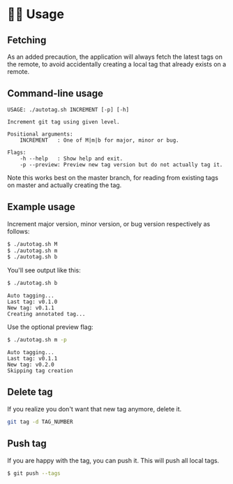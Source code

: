 # 🏋️‍♂️ Usage

## Fetching

As an added precaution, the application will always fetch the latest tags on the remote, to avoid accidentally creating a local tag that already exists on a remote.

## Command-line usage

```
USAGE: ./autotag.sh INCREMENT [-p] [-h]

Increment git tag using given level.

Positional arguments:
    INCREMENT   : One of M|m|b for major, minor or bug.

Flags:
    -h --help   : Show help and exit.
    -p --preview: Preview new tag version but do not actually tag it.
```

Note this works best on the master branch, for reading from existing tags on master and actually creating the tag.


## Example usage

Increment major version, minor version, or bug version respectively as follows:

```bash
$ ./autotag.sh M
$ ./autotag.sh m
$ ./autotag.sh b
```

You'll see output like this:

```sh
$ ./autotag.sh b
```
```
Auto tagging...
Last tag: v0.1.0
New tag: v0.1.1
Creating annotated tag...
```

Use the optional preview flag:

```sh
$ ./autotag.sh m -p
```
```
Auto tagging...
Last tag: v0.1.1
New tag: v0.2.0
Skipping tag creation
```


## Delete tag

If you realize you don't want that new tag anymore, delete it.

```sh
git tag -d TAG_NUMBER
```


## Push tag

If you are happy with the tag, you can push it. This will push all local tags.

```sh
$ git push --tags
```
